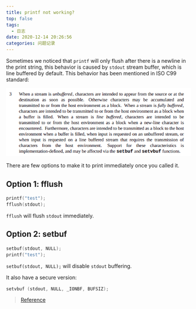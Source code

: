 ```yaml
---
title: printf not working?
top: false
tags:
  - 日志
date: 2020-12-14 20:26:56
categories: 问题记录
---
```


Sometimes we noticed that `printf` will only flush after there is a newline in the print string, this behavior is caused by `stdout` stream buffer, which is line buffered by default. This behavior has been mentioned in ISO C99 standard:

![](printf-not-working/iso.png)

There are few options to make it to print immediately once you called it.

<!--more-->

## Option 1: fflush

```c
printf("test");
fflush(stdout);
```

`fflush` will flush `stdout` immediately.

## Option 2: setbuf

```c
setbuf(stdout, NULL);
printf("test");
```

`setbuf(stdout, NULL);` will disable `stdout` buffering.

It also have a secure version:

```c
setvbuf (stdout, NULL, _IONBF, BUFSIZ);
```

> [Reference](https://stackoverflow.com/questions/1716296/why-does-printf-not-flush-after-the-call-unless-a-newline-is-in-the-format-strin)
